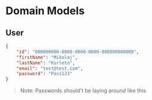 # Domain Models

## User

```json
{
    "id": "000000000-0000-0000-0000-000000000000",
    "firstName": "Mikolaj",
    "lastName": "Kurleto",
    "email": "test@test.com",
    "password": "Pass123"
}
```

> Note: Passwords should't be laying around like this
